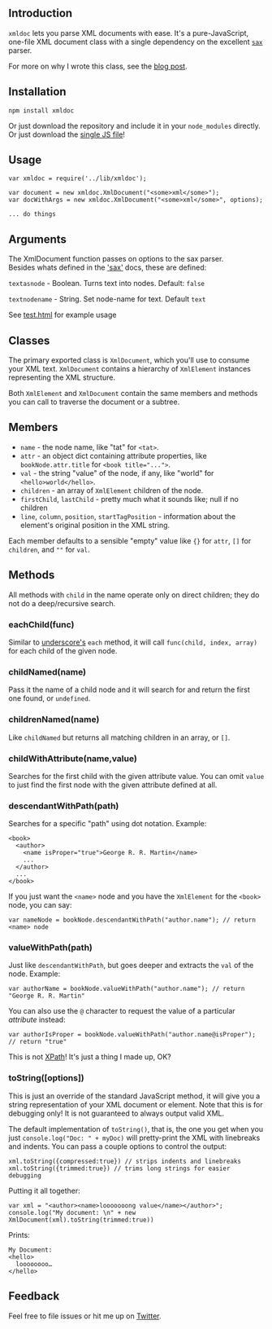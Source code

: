 
## Introduction

`xmldoc` lets you parse XML documents with ease. It's a pure-JavaScript, one-file XML document class with a single dependency on the excellent [`sax`][sax] parser.

For more on why I wrote this class, see the [blog post][blog].

  [blog]: http://nfarina.com/post/34302964969/a-lightweight-xml-document-class-for-nodejs-javascript

## Installation

    npm install xmldoc

Or just download the repository and include it in your `node_modules` directly. Or just download the [single JS file][blob]!

  [blob]: https://github.com/nfarina/xmldoc/blob/master/lib/xmldoc.js

## Usage

    var xmldoc = require('../lib/xmldoc');

    var document = new xmldoc.XmlDocument("<some>xml</some>");
    var docWithArgs = new xmldoc.XmlDocument("<some>xml</some>", options);

    ... do things

## Arguments
The XmlDocument function passes on options to the sax parser.  
Besides whats defined in the ['sax'][sax] docs, these are defined:

`textasnode` - Boolean. Turns text into nodes. Default: `false`

`textnodename` - String. Set node-name for text. Default `text`

See [test.html](examples/test.html) for example usage

## Classes

The primary exported class is `XmlDocument`, which you'll use to consume your XML text. `XmlDocument` contains a hierarchy of `XmlElement` instances representing the XML structure.

Both `XmlElement` and `XmlDocument` contain the same members and methods you can call to traverse the document or a subtree.

## Members

* `name` - the node name, like "tat" for `<tat>`.
* `attr` - an object dict containing attribute properties, like `bookNode.attr.title` for `<book title="...">`.
* `val` - the string "value" of the node, if any, like "world" for `<hello>world</hello>`.
* `children` - an array of `XmlElement` children of the node.
* `firstChild`, `lastChild` - pretty much what it sounds like; null if no children
* `line`, `column`, `position`, `startTagPosition` - information about the element's original position in the XML string.

Each member defaults to a sensible "empty" value like `{}` for `attr`, `[]` for `children`, and `""` for `val`.

## Methods

All methods with `child` in the name operate only on direct children; they do not do a deep/recursive search.

### eachChild(func)

Similar to [underscore's][underscore] `each` method, it will call `func(child, index, array)` for each child of the given node.

### childNamed(name)

Pass it the name of a child node and it will search for and return the first one found, or `undefined`.

### childrenNamed(name)

Like `childNamed` but returns all matching children in an array, or `[]`.

### childWithAttribute(name,value)

Searches for the first child with the given attribute value. You can omit `value` to just find the first node with the given attribute defined at all.

### descendantWithPath(path)

Searches for a specific "path" using dot notation. Example:

    <book>
      <author>
        <name isProper="true">George R. R. Martin</name>
        ...
      </author>
      ...
    </book>

If you just want the `<name>` node and you have the `XmlElement` for the `<book>` node, you can say:

    var nameNode = bookNode.descendantWithPath("author.name"); // return <name> node

### valueWithPath(path)

Just like `descendantWithPath`, but goes deeper and extracts the `val` of the node. Example:

    var authorName = bookNode.valueWithPath("author.name"); // return "George R. R. Martin"

You can also use the `@` character to request the value of a particular _attribute_ instead:

    var authorIsProper = bookNode.valueWithPath("author.name@isProper"); // return "true"

This is not [XPath][]! It's just a thing I made up, OK?

### toString([options])

This is just an override of the standard JavaScript method, it will give you a string representation of your XML document or element. Note that this is for debugging only! It is not guaranteed to always output valid XML.

The default implementation of `toString()`, that is, the one you get when you just `console.log("Doc: " + myDoc)` will pretty-print the XML with linebreaks and indents. You can pass a couple options to control the output:

    xml.toString({compressed:true}) // strips indents and linebreaks
    xml.toString({trimmed:true}) // trims long strings for easier debugging

Putting it all together:

    var xml = "<author><name>looooooong value</name></author>";
    console.log("My document: \n" + new XmlDocument(xml).toString(trimmed:true))

Prints:

    My Document:
    <hello>
      loooooooo…
    </hello>

## Feedback

Feel free to file issues or hit me up on [Twitter][twitter].

  [underscore]: http://underscorejs.org
  [XPath]: http://en.wikipedia.org/wiki/XPath
  [twitter]: http://twitter.com/nfarina
  [sax]: https://github.com/isaacs/sax-js
